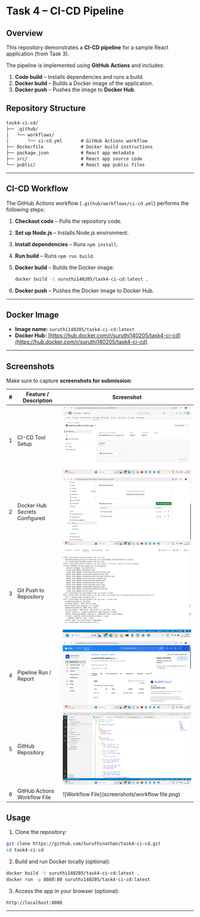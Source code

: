 # Task 4 – CI-CD Pipeline

## **Overview**

This repository demonstrates a **CI-CD pipeline** for a sample React application (from Task 3).

The pipeline is implemented using **GitHub Actions** and includes:

1. **Code build** – Installs dependencies and runs a build.
2. **Docker build** – Builds a Docker image of the application.
3. **Docker push** – Pushes the image to **Docker Hub**.


## **Repository Structure**

```
task4-ci-cd/
├── .github/
│   └── workflows/
│       └── ci-cd.yml       # GitHub Actions workflow
├── Dockerfile              # Docker build instructions
├── package.json            # React app metadata
├── src/                    # React app source code
└── public/                 # React app public files
```

---

## **CI-CD Workflow**

The GitHub Actions workflow (`.github/workflows/ci-cd.yml`) performs the following steps:

1. **Checkout code** – Pulls the repository code.
2. **Set up Node.js** – Installs Node.js environment.
3. **Install dependencies** – Runs `npm install`.
4. **Run build** – Runs `npm run build`.
5. **Docker build** – Builds the Docker image:

   ```bash
   docker build -t suruthi140205/task4-ci-cd:latest .
   ```
6. **Docker push** – Pushes the Docker image to Docker Hub.

---

## **Docker Image**

* **Image name:** `suruthi140205/task4-ci-cd:latest`
* **Docker Hub:** [https://hub.docker.com/r/suruthi140205/task4-ci-cd](https://hub.docker.com/r/suruthi140205/task4-ci-cd)

---

## **Screenshots**

Make sure to capture **screenshots for submission**:

| # | Feature / Description         | Screenshot                                                |
| - | ----------------------------- | --------------------------------------------------------- |
| 1 | CI-CD Tool Setup              | ![CI-CD Tool Setup](screenshots/CI-CD-Tool-Setup.png)     |
| 2 | Docker Hub Secrets Configured | ![Docker Hub Secrets](screenshots/Docker-Hub-Secrets.png) |
| 3 | Git Push to Repository        | ![Git Push](screenshots/git-push.png)                     |
| 4 | Pipeline Run / Report         | ![Pipeline Report](screenshots/pipeline-report.png)       |
| 5 | GitHub Repository             | ![Repository](screenshots/repository.png)                 |
| 6 | GitHub Actions Workflow File  | ![Workflow File](screenshots/workflow file.png)           |  


## **Usage**

1. Clone the repository:

```bash
git clone https://github.com/Suruthinathan/task4-ci-cd.git
cd task4-ci-cd
```

2. Build and run Docker locally (optional):

```bash
docker build -t suruthi140205/task4-ci-cd:latest .
docker run -p 8080:80 suruthi140205/task4-ci-cd:latest
```

3. Access the app in your browser (optional):

```
http://localhost:8080
```

---
